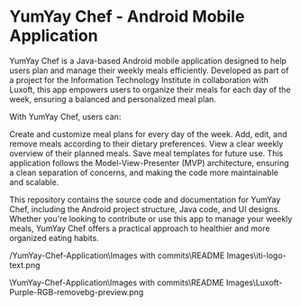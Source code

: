 # YumYay Chef - Android Mobile Application
YumYay Chef is a Java-based Android mobile application designed to help users plan and manage their weekly meals efficiently. Developed as part of a project for the Information Technology Institute in collaboration with Luxoft, this app empowers users to organize their meals for each day of the week, ensuring a balanced and personalized meal plan.

With YumYay Chef, users can:

Create and customize meal plans for every day of the week.
Add, edit, and remove meals according to their dietary preferences.
View a clear weekly overview of their planned meals.
Save meal templates for future use.
This application follows the Model-View-Presenter (MVP) architecture, ensuring a clean separation of concerns, and making the code more maintainable and scalable.

This repository contains the source code and documentation for YumYay Chef, including the Android project structure, Java code, and UI designs. Whether you're looking to contribute or use this app to manage your weekly meals, YumYay Chef offers a practical approach to healthier and more organized eating habits.



/YumYay-Chef-Application\Images with commits\README Images\iti-logo-text.png

\YumYay-Chef-Application\Images with commits\README Images\Luxoft-Purple-RGB-removebg-preview.png
